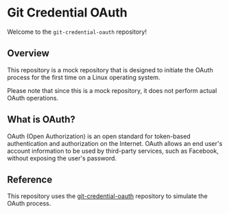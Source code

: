 # Git Credential OAuth

Welcome to the `git-credential-oauth` repository!

## Overview

This repository is a mock repository that is designed to initiate the OAuth process for the first time on a Linux operating system.

Please note that since this is a mock repository, it does not perform actual OAuth operations.

## What is OAuth?

OAuth (Open Authorization) is an open standard for token-based authentication and authorization on the Internet. OAuth allows an end user's account information to be used by third-party services, such as Facebook, without exposing the user's password.

## Reference

This repository uses the [git-credential-oauth](https://github.com/hickford/git-credential-oauth) repository to simulate the OAuth process.
